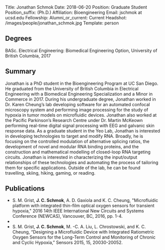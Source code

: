 Title: Jonathan Schmok
Date: 2018-06-20
Position: Graduate Student
Position_suffix: (Ph.D.)
Affiliation: Bioengineering
Email: jschmok at ucsd.edu
Fellowship:
Alumni_or_current: Current
Headshot: /images/people/jonathan_schmok.jpg
Template: person
<!-- Status: draft -->

## Degrees

BASc. Electrical Engineering: Biomedical Engineering Option, University of British Columbia, 2017
## Summary

Jonathan is a PhD student in the Bioengineering Program at UC San Diego. He graduated from the University of British Columbia in Electrical Engineering with a Biomedical Engineering Specialization and a Minor in Commerce in 2017. During his undergraduate degree, Jonathan worked in Dr. Karen Cheung’s lab developing software for an automated confocal microscopy system and performing image processing for the study of hypoxia in tumor models on microfluidic devices. Jonathan also worked at the Pacific Parkinson’s Research Centre under Dr. Martin McKeown performing real-time digital signal processing with EEG and galvanic skin response data.As a graduate student in the Yeo Lab, Jonathan is interested in developing technologies to target and modify RNA. Broadly, he is focusing on the controlled modulation of alternative splicing ratios, the development of novel and modular RNA binding proteins, and the construction and mathematical modelling of closed-loop RNA targeting circuits. Jonathan is interested in characterizing the input/output relationships of these technologies and automating the process of tailoring them for specific applications. Outside of the lab, he can be found travelling, skiing, hiking, gaming, or reading.


## Publications
* S. M. Grist, **J. C. Schmok**, A. D. Gaxiola and K. C. Cheung, "Microfluidic platform with integrated thin-film optical oxygen sensors for transient hypoxia," 2016 14th IEEE International New Circuits and Systems Conference (NEWCAS), Vancouver, BC, 2016, pp. 1-4.  
* * S. M. Grist, **J. C. Schmok**, M. -C. A. Liu, L. Chrostowski, and K. C. Cheung, “Designing a Microfluidic Device with Integrated Ratiometric Oxygen Sensors for the Long-Term Control and Monitoring of Chronic and Cyclic Hypoxia,” Sensors 2015, 15, 20030-20052.